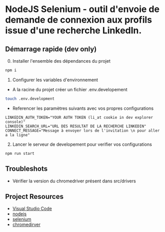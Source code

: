 # NodeJS Selenium - outil d'envoie de demande de connexion aux profils issue d'une recherche LinkedIn.

## Démarrage rapide (dev only)

0. Installer l'ensemble des dépendances du projet

```bash
npm i
```

1. Configurer les variables d'environnement

- A la racine du projet créer un fichier .env.developement

```bash
touch .env.development
```

- Referencer les paramètres suivants avec vos propres configurations

```
LINKEDIN_AUTH_TOKEN="YOUR AUTH TOKEN (li_at cookie in dev explorer console)"
LINKEDIN_SEARCH_URL="URL DES RESULTAT DE LA RECHERCHE LINKEDIN"
CONNECT_MESSAGE="Message à envoyer lors de l'invitation \n pour aller a la ligne"
```

2. Lancer le serveur de developement pour verifier vos configurations

```
npm run start
```

## Troubleshots

- Vérifier la version du chromedriver présent dans src/drivers

## Project Resources

- [Visual Studio Code](https://code.visualstudio.com/)
- [nodejs](https://nodejs.org/en/)
- [selenium](https://github.com/SeleniumHQ/selenium)
- [chromedirver](https://chromedriver.chromium.org/downloads)
